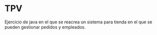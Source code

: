 # TPV


Ejercicio de java en el que se reacrea un sistema para tienda en el que se pueden gestionar pedidos y empleados.
